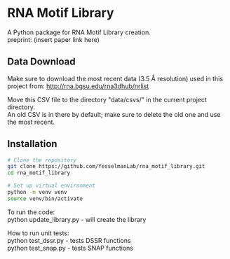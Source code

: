 # RNA Motif Library

A Python package for RNA Motif Library creation.<br>
preprint: (insert paper link here)

## Data Download
Make sure to download the most recent data (3.5 Å resolution) used in this project from:
http://rna.bgsu.edu/rna3dhub/nrlist

Move this CSV file to the directory "data/csvs/" in the current project directory.<br>
An old CSV is in there by default; make sure to delete the old one and use the most recent.

## Installation

```bash
# Clone the repository
git clone https://github.com/YesselmanLab/rna_motif_library.git
cd rna_motif_library

# Set up virtual environment
python -m venv venv
source venv/bin/activate


```

To run the code:<br>
python update_library.py - will create the library






How to run unit tests:<br>
python test_dssr.py - tests DSSR functions<br>
python test_snap.py - tests SNAP functions<br>

